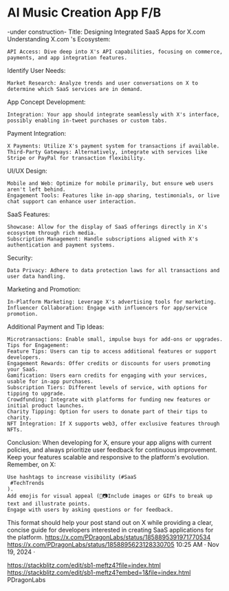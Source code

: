 # AI Music Creation App F/B

-under construction-
Title: Designing Integrated SaaS Apps for X.com
Understanding X.com
's Ecosystem:

    API Access: Dive deep into X's API capabilities, focusing on commerce, payments, and app integration features.

Identify User Needs:

    Market Research: Analyze trends and user conversations on X to determine which SaaS services are in demand.

App Concept Development:

    Integration: Your app should integrate seamlessly with X's interface, possibly enabling in-tweet purchases or custom tabs.

Payment Integration:

    X Payments: Utilize X's payment system for transactions if available.
    Third-Party Gateways: Alternatively, integrate with services like Stripe or PayPal for transaction flexibility.

UI/UX Design:

    Mobile and Web: Optimize for mobile primarily, but ensure web users aren't left behind.
    Engagement Tools: Features like in-app sharing, testimonials, or live chat support can enhance user interaction.

SaaS Features:

    Showcase: Allow for the display of SaaS offerings directly in X's ecosystem through rich media.
    Subscription Management: Handle subscriptions aligned with X's authentication and payment systems.

Security:

    Data Privacy: Adhere to data protection laws for all transactions and user data handling.

Marketing and Promotion:

    In-Platform Marketing: Leverage X's advertising tools for marketing.
    Influencer Collaboration: Engage with influencers for app/service promotion.

Additional Payment and Tip Ideas:

    Microtransactions: Enable small, impulse buys for add-ons or upgrades.
    Tips for Engagement:
    Feature Tips: Users can tip to access additional features or support developers.
    Engagement Rewards: Offer credits or discounts for users promoting your SaaS.
    Gamification: Users earn credits for engaging with your services, usable for in-app purchases.
    Subscription Tiers: Different levels of service, with options for tipping to upgrade.
    Crowdfunding: Integrate with platforms for funding new features or initial product launches.
    Charity Tipping: Option for users to donate part of their tips to charity.
    NFT Integration: If X supports web3, offer exclusive features through NFTs.

Conclusion:
When developing for X, ensure your app aligns with current policies, and always prioritize user feedback for continuous improvement. Keep your features scalable and responsive to the platform's evolution.
Remember, on X:

    Use hashtags to increase visibility (#SaaS
     #TechTrends
    ).
    Add emojis for visual appeal (🎉📷Include images or GIFs to break up text and illustrate points.
    Engage with users by asking questions or for feedback.

This format should help your post stand out on X while providing a clear, concise guide for developers interested in creating SaaS applications for the platform.
https://x.com/PDragonLabs/status/1858895391971770534
https://x.com/PDragonLabs/status/1858895623128330705
10:25 AM · Nov 19, 2024
·

https://stackblitz.com/edit/sb1-meftz4?file=index.html
https://stackblitz.com/edit/sb1-meftz4?embed=1&file=index.html
PDragonLabs

